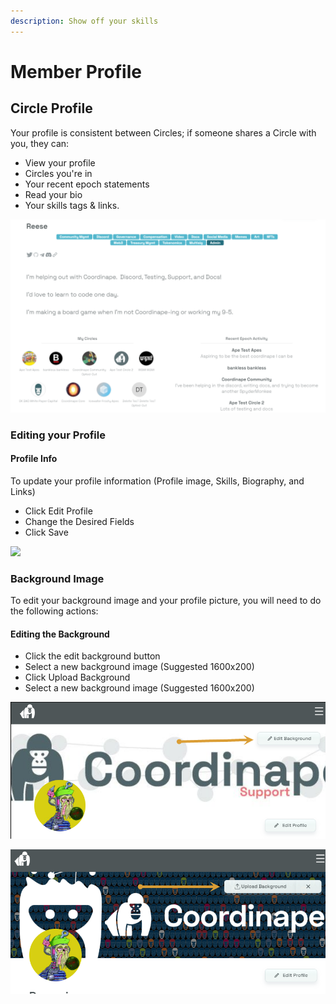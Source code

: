```yaml
---
description: Show off your skills
---
```


# Member Profile

## Circle Profile

Your profile is consistent between Circles; if someone shares a Circle with you, they can:

* View your profile
* Circles you're in
* Your recent epoch statements
* Read your bio
* Your skills tags & links.

![Coordinape Member Profile](<../../.gitbook/assets/image (20) (1).png>)

### Editing your Profile

#### Profile Info

To update your profile information (Profile image, Skills, Biography, and Links)

* Click Edit Profile
* Change the Desired Fields
* Click Save

![](../../.gitbook/assets/How\_to\_Coordinape13.jpg)

### **Background Image**

To edit your background image and your profile picture, you will need to do the following actions:

#### Editing the Background

* Click the edit background button
* Select a new background image (Suggested 1600x200)
* Click Upload Background
* Select a new background image (Suggested 1600x200)

![](<../../.gitbook/assets/image (5) (1) (1) (1).png>)

![](<../../.gitbook/assets/image (24) (1) (1).png>)
